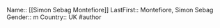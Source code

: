Name:: [[Simon Sebag Montefiore]]
LastFirst:: Montefiore, Simon Sebag
Gender:: m
Country:: UK
#author